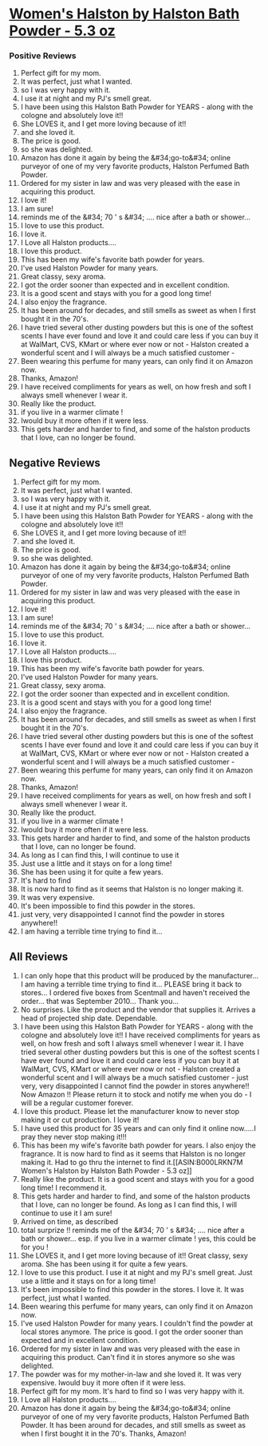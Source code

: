 # [Women&#x27;s Halston by Halston Bath Powder - 5.3 oz](https://products.checkmycream.com/products/Women&#x27;s-Halston-by-Halston-Bath-Powder-5.3-oz.html)

### Positive Reviews

<ol>
      <li>Perfect gift for my mom.</li>
      <li>It was perfect, just what I wanted.</li>
      <li>so I was very happy with it.</li>
      <li>I use it at night and my PJ&#x27;s smell great.</li>
      <li>I have been using this Halston Bath Powder for YEARS - along with the cologne and absolutely love it!!</li>
      <li>She LOVES it, and I get more loving because of it!!</li>
      <li>and she loved it.  </li>
      <li>The price is good.  </li>
      <li>so she was delighted.</li>
      <li>Amazon has done it again by being the &amp;#34;go-to&amp;#34; online purveyor of one of my very favorite products, Halston Perfumed Bath Powder.</li>
      <li>Ordered for my sister in law and was very pleased with the ease in acquiring this product.</li>
      <li>I love it!</li>
      <li>I am sure!</li>
      <li>reminds me of the &amp;#34; 70 &#x27; s &amp;#34; .... nice after a bath or shower...</li>
      <li>I love to use this product.</li>
      <li>I love it.</li>
      <li>I Love all Halston products....</li>
      <li>I love this product.  </li>
      <li>This has been my wife&#x27;s favorite bath powder for years.</li>
      <li>I&#x27;ve used Halston Powder for many years.  </li>
      <li>Great classy, sexy aroma.</li>
      <li>I got the order sooner than expected and in excellent condition.</li>
      <li>It is a good scent and stays with you for a good long time!  </li>
      <li>I also enjoy the fragrance.</li>
      <li>It has been around for decades, and still smells as sweet as when I first bought it in the 70&#x27;s.</li>
      <li>I have tried several other dusting powders but this is one of the softest scents I have ever found and love it and could care less if you can buy it at WalMart, CVS, KMart or where ever now or not - Halston created a wonderful scent and I will always be a much satisfied customer -</li>
      <li>Been wearing this perfume for many years, can only find it on Amazon now.</li>
      <li>Thanks, Amazon!</li>
      <li>I have received compliments for years as well, on how fresh and soft I always smell whenever I wear it.</li>
      <li>Really like the product.  </li>
      <li>if you live in a warmer climate !</li>
      <li>Iwould buy it more often if it were less.</li>
      <li>This gets harder and harder to find, and some of the halston products that I love, can no longer be found.  </li>
</ol>


<h2>Negative Reviews</h2>
<ol>
<li> Perfect gift for my mom.</li>
<li> It was perfect, just what I wanted.</li>
<li> so I was very happy with it.</li>
<li> I use it at night and my PJ&#x27;s smell great.</li>
<li> I have been using this Halston Bath Powder for YEARS - along with the cologne and absolutely love it!!</li>
<li> She LOVES it, and I get more loving because of it!!</li>
<li> and she loved it.  </li>
<li> The price is good.  </li>
<li> so she was delighted.</li>
<li> Amazon has done it again by being the &amp;#34;go-to&amp;#34; online purveyor of one of my very favorite products, Halston Perfumed Bath Powder.</li>
<li> Ordered for my sister in law and was very pleased with the ease in acquiring this product.</li>
<li> I love it!</li>
<li> I am sure!</li>
<li> reminds me of the &amp;#34; 70 &#x27; s &amp;#34; .... nice after a bath or shower...</li>
<li> I love to use this product.</li>
<li> I love it.</li>
<li> I Love all Halston products....</li>
<li> I love this product.  </li>
<li> This has been my wife&#x27;s favorite bath powder for years.</li>
<li> I&#x27;ve used Halston Powder for many years.  </li>
<li> Great classy, sexy aroma.</li>
<li> I got the order sooner than expected and in excellent condition.</li>
<li> It is a good scent and stays with you for a good long time!  </li>
<li> I also enjoy the fragrance.</li>
<li> It has been around for decades, and still smells as sweet as when I first bought it in the 70&#x27;s.</li>
<li> I have tried several other dusting powders but this is one of the softest scents I have ever found and love it and could care less if you can buy it at WalMart, CVS, KMart or where ever now or not - Halston created a wonderful scent and I will always be a much satisfied customer -</li>
<li> Been wearing this perfume for many years, can only find it on Amazon now.</li>
<li> Thanks, Amazon!</li>
<li> I have received compliments for years as well, on how fresh and soft I always smell whenever I wear it.</li>
<li> Really like the product.  </li>
<li> if you live in a warmer climate !</li>
<li> Iwould buy it more often if it were less.</li>
<li> This gets harder and harder to find, and some of the halston products that I love, can no longer be found.  </li>
<li> As long as I can find this, I will continue to use it</li>
<li> Just use a little and it stays on for a long time!</li>
<li> She has been using it for quite a few years.</li>
<li> It&#x27;s hard to find</li>
<li> It is now hard to find as it seems that Halston is no longer making it.</li>
<li> It was very expensive.  </li>
<li> It&#x27;s been impossible to find this powder in the stores.</li>
<li> just very, very disappointed I cannot find the powder in stores anywhere!!</li>
<li> I am having a terrible time trying to find it...  </li>
</ol>

<h2>All Reviews</h2>

<ol>
    <li> I can only hope that this product will be produced by the manufacturer...  I am having a terrible time trying to find it...  PLEASE bring it back to stores...  I ordered five boxes from Scentmall and haven&#x27;t received the order... that was September 2010...  Thank you...</li>
    <li> No surprises.  Like the product and the vendor that supplies it.  Arrives a head of projected ship date.  Dependable.</li>
    <li> I have been using this Halston Bath Powder for YEARS - along with the cologne and absolutely love it!! I have received compliments for years as well, on how fresh and soft I always smell whenever I wear it. I have tried several other dusting powders but this is one of the softest scents I have ever found and love it and could care less if you can buy it at WalMart, CVS, KMart or where ever now or not - Halston created a wonderful scent and I will always be a much satisfied customer - just very, very disappointed I cannot find the powder in stores anywhere!! Now Amazon !! Please return it to stock and notify me when you do - I will be a regular customer forever.</li>
    <li> I love this product.  Please let the manufacturer know to never stop making it or cut production.  I love it!</li>
    <li> I have used this product for 35 years and can only find it online now.....I pray they never stop making it!!!</li>
    <li> This has been my wife&#x27;s favorite bath powder for years. I also enjoy the fragrance. It is now hard to find as it seems that Halston is no longer making it. Had to go thru the internet to find it.[[ASIN:B000LRKN7M Women&#x27;s Halston by Halston Bath Powder - 5.3 oz]]</li>
    <li> Really like the product.  It is a good scent and stays with you for a good long time!  I recommend it.</li>
    <li> This gets harder and harder to find, and some of the halston products that I love, can no longer be found.  As long as I can find this, I will continue to use it I am sure!</li>
    <li> Arrived on time, as described</li>
    <li> total surprize !! reminds me of the &amp;#34; 70 &#x27; s &amp;#34; .... nice after a bath or shower... esp. if you live in a warmer climate ! yes, this could be for you !</li>
    <li> She LOVES it, and I get more loving because of it!! Great classy, sexy aroma. She has been using it for quite a few years.</li>
    <li> I love to use this product. I use it at night and my PJ&#x27;s smell great. Just use a little and it stays on for a long time!</li>
    <li> It&#x27;s been impossible to find this powder in the stores. I love it. It was perfect, just what I wanted.</li>
    <li> Been wearing this perfume for many years, can only find it on Amazon now.</li>
    <li> I&#x27;ve used Halston Powder for many years.  I couldn&#x27;t find the powder at local stores anymore.  The price is good.  I got the order sooner than expected and in excellent condition.</li>
    <li> Ordered for my sister in law and was very pleased with the ease in acquiring this product. Can&#x27;t find it in stores anymore so she was delighted.</li>
    <li> The powder was for my mother-in-law and she loved it.  It was very expensive.  Iwould buy it more often if it were less.</li>
    <li> Perfect gift for my mom. It&#x27;s hard to find so I was very happy with it.</li>
    <li> I Love all Halston products....</li>
    <li> Amazon has done it again by being the &amp;#34;go-to&amp;#34; online purveyor of one of my very favorite products, Halston Perfumed Bath Powder. It has been around for decades, and still smells as sweet as when I first bought it in the 70&#x27;s. Thanks, Amazon!</li>
</ol>




